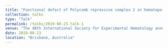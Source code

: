 ```yaml
---
title: "Functional defect of Polycomb repressive complex 2 in hematopoietic stem cells with aging"
collection: talks
type: "Talk"
permalink: /talks/2019-08-23-talk-1
venue: "The 48th International Society for Experimental Hematology annual meeting"
date: 2019-08-23
location: "Brisbane, Australia"
---
```

